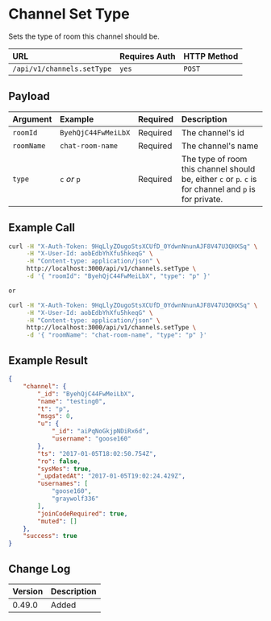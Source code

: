 # Channel Set Type

Sets the type of room this channel should be.

| URL | Requires Auth | HTTP Method |
| :--- | :--- | :--- |
| `/api/v1/channels.setType` | `yes` | `POST` |

## Payload

| Argument | Example | Required | Description |
| :--- | :--- | :--- | :--- |
| `roomId` | `ByehQjC44FwMeiLbX` | Required | The channel's id |
| `roomName` | `chat-room-name` | Required | The channel's name |
| `type` | `c` _or_ `p` | Required | The type of room this channel should be, either `c` or `p`.  `c` is for channel and `p` is for private.|

## Example Call

```bash
curl -H "X-Auth-Token: 9HqLlyZOugoStsXCUfD_0YdwnNnunAJF8V47U3QHXSq" \
     -H "X-User-Id: aobEdbYhXfu5hkeqG" \
     -H "Content-type: application/json" \
     http://localhost:3000/api/v1/channels.setType \
     -d '{ "roomId": "ByehQjC44FwMeiLbX", "type": "p" }'

or

curl -H "X-Auth-Token: 9HqLlyZOugoStsXCUfD_0YdwnNnunAJF8V47U3QHXSq" \
     -H "X-User-Id: aobEdbYhXfu5hkeqG" \
     -H "Content-type: application/json" \
     http://localhost:3000/api/v1/channels.setType \
     -d '{ "roomName": "chat-room-name", "type": "p" }'
```

## Example Result

```json
{
    "channel": {
        "_id": "ByehQjC44FwMeiLbX",
        "name": "testing0",
        "t": "p",
        "msgs": 0,
        "u": {
            "_id": "aiPqNoGkjpNDiRx6d",
            "username": "goose160"
        },
        "ts": "2017-01-05T18:02:50.754Z",
        "ro": false,
        "sysMes": true,
        "_updatedAt": "2017-01-05T19:02:24.429Z",
        "usernames": [
            "goose160",
            "graywolf336"
        ],
        "joinCodeRequired": true,
        "muted": []
    },
    "success": true
}
```

## Change Log

| Version | Description |
| :--- | :--- |
| 0.49.0 | Added |
